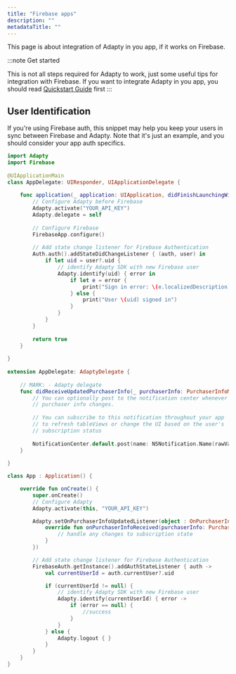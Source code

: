 ```yaml
---
title: "Firebase apps"
description: ""
metadataTitle: ""
---
```


This page is about integration of Adapty in you app, if it works on Firebase.

:::note
Get started

This is not all steps required for Adapty to work, just some useful tips for integration with Firebase. If you want to integrate Adapty in you app, you should read [Quickstart Guide](quickstart) first
:::

## User Identification

If you're using Firebase auth, this snippet may help you keep your users in sync between Firebase and Adapty. Note that it's just an example, and you should consider your app auth specifics.

```swift title="iOS with Firebase"
import Adapty
import Firebase
 
@UIApplicationMain
class AppDelegate: UIResponder, UIApplicationDelegate {
 
    func application(_ application: UIApplication, didFinishLaunchingWithOptions launchOptions: [UIApplication.LaunchOptionsKey: Any]?) -> Bool {
        // Configure Adapty before Firebase
        Adapty.activate("YOUR_API_KEY")
        Adapty.delegate = self
        
        // Configure Firebase
        FirebaseApp.configure()
        
        // Add state change listener for Firebase Authentication
        Auth.auth().addStateDidChangeListener { (auth, user) in
            if let uid = user?.uid {
                // identify Adapty SDK with new Firebase user
                Adapty.identify(uid) { error in
                    if let e = error {
                        print("Sign in error: \(e.localizedDescription)")
                    } else {
                        print("User \(uid) signed in")
                    }
                }
            }
        }
 
        return true
    }
 
}
 
extension AppDelegate: AdaptyDelegate {
 
    // MARK: - Adapty delegate
    func didReceiveUpdatedPurchaserInfo(_ purchaserInfo: PurchaserInfoModel) {
        // You can optionally post to the notification center whenever
        // purchaser info changes.
 
        // You can subscribe to this notification throughout your app
        // to refresh tableViews or change the UI based on the user's
        // subscription status
        
        NotificationCenter.default.post(name: NSNotification.Name(rawValue: "com.Adapty.PurchaserInfoUpdatedNotification"), object: purchaserInfo)
    }
 
}
```
```kotlin title="Android with Firebase"
class App : Application() {

    override fun onCreate() {
        super.onCreate()
        // Configure Adapty
        Adapty.activate(this, "YOUR_API_KEY")

        Adapty.setOnPurchaserInfoUpdatedListener(object : OnPurchaserInfoUpdatedListener {
            override fun onPurchaserInfoReceived(purchaserInfo: PurchaserInfoModel) {
                // handle any changes to subscription state
            }
        })

        // Add state change listener for Firebase Authentication
        FirebaseAuth.getInstance().addAuthStateListener { auth ->
            val currentUserId = auth.currentUser?.uid

            if (currentUserId != null) {
                // identify Adapty SDK with new Firebase user
                Adapty.identify(currentUserId) { error ->
                    if (error == null) {
                        //success
                    }
                }
            } else {
                Adapty.logout { }
            }
        }
    }
}
```